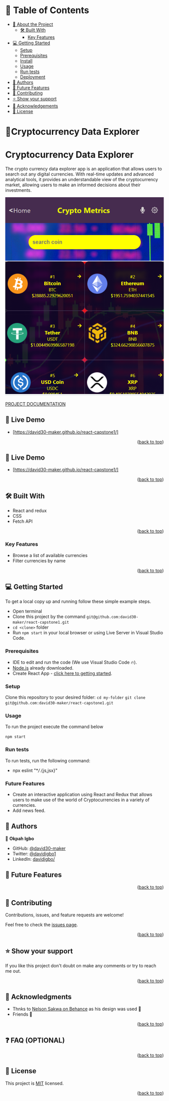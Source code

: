 <!-- TABLE OF CONTENTS -->

# 📗 Table of Contents

- [📖 About the Project](#about-project)
  - [🛠 Built With](#built-with)
    - [Key Features](#key-features)
- [💻 Getting Started](#getting-started)
  - [Setup](#setup)
  - [Prerequisites](#prerequisites)
  - [Install](#install)
  - [Usage](#usage)
  - [Run tests](#run-tests)
  - [Deployment](#triangular_flag_on_post-deployment)
- [👥 Authors](#authors)
- [🔭 Future Features](#future-features)
- [🤝 Contributing](#contributing)
- [⭐️ Show your support](#support)
- [🙏 Acknowledgements](#acknowledgements)
- [📝 License](#license)

# 📖Cryptocurrency Data Explorer

<a name="about-project"></a>

# Cryptocurrency Data Explorer

The crypto currency data explorer app is an application that allows users to search out any digital currencies. With real-time updates and advanced analytical tools, it provides an understandable view of the cryptocurrency market, allowing users to make an informed decisions about their investments.

![screenshot](./src/Assets/mobile.homepage.PNG?raw=true "Crypto Mobile App")

[PROJECT DOCUMENTATION](https://www.loom.com/share/a6852735f2c04c96b7db2df9b4182d1b)

<!-- LIVE DEMO -->

## 🚀 Live Demo <a name="live-demo"></a>

- [https://david30-maker.github.io/react-capstone1/]

<p align="right">(<a href="#readme-top">back to top</a>)</p>

## 🚀 Live Demo <a name="live-demo"></a>

- [https://david30-maker.github.io/react-capstone1/]

<p align="right">(<a href="#readme-top">back to top</a>)</p>

## 🛠 Built With <a name="built-with"></a>

- React and redux
- CSS
- Fetch API

<p align="right">(<a href="#readme-top">back to top</a>)</p>

### Key Features

- Browse a list of available currencies
- Filter currencies by name

<p align="right">(<a href="#readme-top">back to top</a>)</p>

## 💻 Getting Started <a name="getting-started"></a>

To get a local copy up and running follow these simple example steps.

- Open terminal
- Clone this project by the command `git@github.com:david30-maker/react-capstone1.git`
- `cd <clone>` folder
- Run `npm start` in your local browser or using Live Server in Visual Studio Code.

### Prerequisites

- IDE to edit and run the code (We use Visual Studio Code 🔥).
- [Node.js](https://nodejs.org/en/download/) already downloaded.
- Create React App - [click here to getting started](https://create-react-app.dev/docs/getting-started).

### Setup

Clone this repository to your desired folder:
`cd my-folder`
`git clone git@github.com:david30-maker/react-capstone1.git`

### Usage

To run the project execute the command below

`npm start`

### Run tests

To run tests, run the following command:

- npx eslint "\*_/_.{js,jsx}"

### Future Features

- Create an interactive application using React and Redux that allows users to make use of the world of Cryptocurrencies in a variety of currencies.
- Add news feed.

<!-- AUTHORS -->

## 👥 Authors <a name="authors"></a>

👤 **Okpah Igbo**

- GitHub: [@david30-maker](https://github.com/david30-maker)
- Twitter: [@davidigbo1](https://twitter.com/davidigbo1)
- LinkedIn: [davidigbo/](https://www.linkedin.com/in/davidigbo/)

<!-- FUTURE FEATURES -->

## 🔭 Future Features <a name="future-features"></a>

<p align="right">(<a href="#readme-top">back to top</a>)</p>

<!-- CONTRIBUTING -->

## 🤝 Contributing <a name="contributing"></a>

Contributions, issues, and feature requests are welcome!

Feel free to check the [issues page](../../issues/).

<p align="right">(<a href="#readme-top">back to top</a>)</p>

<!-- SUPPORT -->

## ⭐️ Show your support <a name="support"></a>

If you like this project don't doubt on make any comments or try to reach me out.

<p align="right">(<a href="#readme-top">back to top</a>)</p>

<!-- ACKNOWLEDGEMENTS -->

## 🙏 Acknowledgments <a name="acknowledgements"></a>

- Thnks to [Nelson Sakwa on Behance](https://www.behance.net/sakwadesignstudio) as his design was used 🔰
- Friends 🙌

<p align="right">(<a href="#readme-top">back to top</a>)</p>

<!-- FAQ (optional) -->

## ❓ FAQ (OPTIONAL) <a name="faq"></a>

<p align="right">(<a href="#readme-top">back to top</a>)</p>

<!-- LICENSE -->

## 📝 License <a name="license"></a>

This project is [MIT](/LICENSE.md) licensed.

<p align="right">(<a href="#readme-top">back to top</a>)</p>
